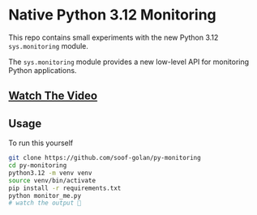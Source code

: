 # Native Python 3.12 Monitoring

This repo contains small experiments with the new Python 3.12 `sys.monitoring`
module.

The `sys.monitoring` module provides a new low-level API for monitoring
Python applications.

## [Watch The Video](https://youtu.be/_9D9W0MKG_o)

## Usage

To run this yourself

```bash
git clone https://github.com/soof-golan/py-monitoring
cd py-monitoring
python3.12 -m venv venv
source venv/bin/activate
pip install -r requirements.txt
python monitor_me.py
# watch the output 🍿
```


